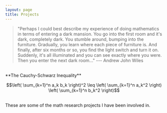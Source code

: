 ```yaml
---
layout: page
title: Projects
---
```

> "Perhaps I could best describe my experience of doing mathematics in terms of entering a dark mansion. You go into the first room and it's dark, completely dark. You stumble around, bumping into the furniture. Gradually, you learn where each piece of furniture is. And finally, after six months or so, you find the light switch and turn it on. Suddenly, it's all illuminated and you can see exactly where you were. Then you enter the next dark room..." --- Andrew John Wiles

<br>
**The Cauchy-Schwarz Inequality**

$$\left( \sum_{k=1}^n a_k b_k \right)^2 \leq \left( \sum_{k=1}^n a_k^2 \right) \left( \sum_{k=1}^n b_k^2 \right)$$

<br>
These are some of the math research projects I have been involved in.


